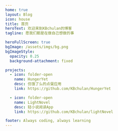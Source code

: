 ```yaml
---
home: true
layout: Blog
icon: house
title: 首页
heroText: 欢迎来到KBchulan的博客
tagline: 愿我们都是在做自己想做的事

heroFullScreen: true
bgImage: /assets/imgs/bg.png
bgImageStyle:
  opacity: 0.25
  background-attachment: fixed

projects:
  - icon: folder-open
    name: HungerYet
    desc: 仿饿了么的点餐应用
    link: https://github.com/KBchulan/HungerYet

  - icon: folder-open
    name: LightNovel
    desc: 轻小说阅读App
    link: https://github.com/KBchulan/lightNovel

footer: Always coding, always learning
---
```


